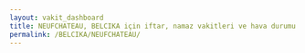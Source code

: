 ```yaml
---
layout: vakit_dashboard
title: NEUFCHATEAU, BELCIKA için iftar, namaz vakitleri ve hava durumu - ilçe/eyalet seç
permalink: /BELCIKA/NEUFCHATEAU/
---
```


<script type="text/javascript">
  var GLOBAL_COUNTRY = 'BELCIKA';
  var GLOBAL_CITY = 'NEUFCHATEAU';
  var GLOBAL_STATE = '';
  var lat = 72;
  var lon = 21;
</script>
